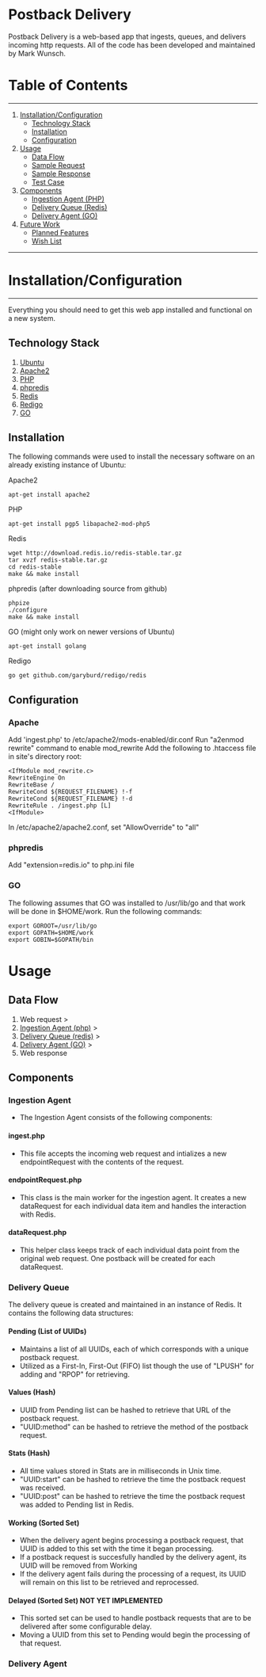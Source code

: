 # Postback Delivery

Postback Delivery is a web-based app that ingests, queues, and delivers incoming http requests. All of the code has been developed and maintained by Mark Wunsch. 

# Table of Contents
-----
1. [Installation/Configuration](#installationconfiguration)
   * [Technology Stack](#technologystack)
   * [Installation](#installation)
   * [Configuration](#configuration)
1. [Usage](#usage)
   * [Data Flow](#dataflow)
   * [Sample Request](#samplerequest)
   * [Sample Response](#sampleresponse)
   * [Test Case](#testcase)
1. [Components](#components)
   * [Ingestion Agent (PHP)](#ingestionagent)
   * [Delivery Queue (Redis)](#deliveryqueue)
   * [Delivery Agent (GO)](#deliveryagent)
1. [Future Work](#futurework)
   * [Planned Features](#plannedfeatures)
   * [Wish List](#wishlist)

-----

# Installation/Configuration
-----

Everything you should need to get this web app installed and functional on a new system.

## Technology Stack

1. [Ubuntu](http://www.ubuntu.com/download)
1. [Apache2](https://httpd.apache.org/download.cgi#apache24)
1. [PHP](http://php.net/downloads.php)
1. [phpredis](https://github.com/phpredis/phpredis)
1. [Redis](http://redis.io/download)
1. [Redigo](https://golang.org/)
1. [GO](https://golang.org/)

## Installation

The following commands were used to install the necessary software on an already existing instance of Ubuntu:

Apache2
~~~
apt-get install apache2
~~~
PHP
~~~
apt-get install pgp5 libapache2-mod-php5
~~~
Redis
~~~
wget http://download.redis.io/redis-stable.tar.gz
tar xvzf redis-stable.tar.gz
cd redis-stable
make && make install
~~~
phpredis (after downloading source from github)
~~~
phpize
./configure
make && make install
~~~
GO (might only work on newer versions of Ubuntu)
~~~
apt-get install golang
~~~
Redigo
~~~
go get github.com/garyburd/redigo/redis
~~~

## Configuration

### Apache
Add 'ingest.php' to /etc/apache2/mods-enabled/dir.conf
Run "a2enmod rewrite" command to enable mod_rewrite
Add the following to .htaccess file in site's directory root:
~~~
<IfModule mod_rewrite.c>
RewriteEngine On
RewriteBase /
RewriteCond ${REQUEST_FILENAME} !-f
RewriteCond ${REQUEST_FILENAME} !-d
RewriteRule . /ingest.php [L]
<IfModule>
~~~
In /etc/apache2/apache2.conf, set "AllowOverride" to "all"

### phpredis
Add "extension=redis.io" to php.ini file

### GO
The following assumes that GO was installed to /usr/lib/go and that work will be done in $HOME/work.
Run the following commands:
~~~
export GOROOT=/usr/lib/go
export GOPATH=$HOME/work
export GOBIN=$GOPATH/bin
~~~

# Usage

## Data Flow
1. Web request >
2. [Ingestion Agent (php)](#ingestionagent) >
3. [Delivery Queue (redis)](#deliveryqueue) >
4. [Delivery Agent (GO)](#deliveryagent) >
5. Web response

## Components

### Ingestion Agent
   * The Ingestion Agent consists of the following components:
#### ingest.php
   * This file accepts the incoming web request and intializes a new endpointRequest with the contents of the request.
#### endpointRequest.php
   * This class is the main worker for the ingestion agent. It creates a new dataRequest for each individual data item and handles the interaction with Redis.
#### dataRequest.php
   * This helper class keeps track of each individual data point from the original web request. One postback will be created for each dataRequest.

### Delivery Queue
The delivery queue is created and maintained in an instance of Redis. It contains the following data structures:
#### Pending (List of UUIDs) 
   * Maintains a list of all UUIDs, each of which corresponds with a unique postback request.
   * Utilized as a First-In, First-Out (FIFO) list though the use of "LPUSH" for adding and "RPOP" for retrieving. 
#### Values (Hash)
   * UUID from Pending list can be hashed to retrieve that URL of the postback request.
   * "UUID:method" can be hashed to retrieve the method of the postback request.
#### Stats (Hash)
   * All time values stored in Stats are in milliseconds in Unix time.
   * "UUID:start" can be hashed to retrieve the time the postback request was received.
   * "UUID:post" can be hashed to retrieve the time the postback request was added to Pending list in Redis.
#### Working (Sorted Set)
   * When the delivery agent begins processing a postback request, that UUID is added to this set with the time it began processing.
   * If a postback request is succesfully handled by the delivery agent, its UUID will be removed from Working
   * If the delivery agent fails during the processing of a request, its UUID will remain on this list to be retrieved and reprocessed.
#### Delayed (Sorted Set) NOT YET IMPLEMENTED
   * This sorted set can be used to handle postback requests that are to be delivered after some configurable delay. 
   * Moving a UUID from this set to Pending would begin the processing of that request.

### Delivery Agent

